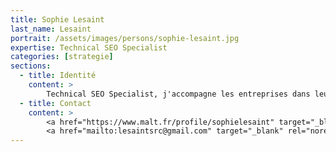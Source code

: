 ```yaml
---
title: Sophie Lesaint
last_name: Lesaint
portrait: /assets/images/persons/sophie-lesaint.jpg
expertise: Technical SEO Specialist
categories: [strategie]
sections:
  - title: Identité
    content: >
        Technical SEO Specialist, j'accompagne les entreprises dans leur croissance sur le web en leur proposant une stratégie d'acquisition d'audience SEO. Forte de plusieurs années d’expériences sur des marchés variés et concurrentiels, je propose aujourd'hui des missions de référencement naturel technique, sémantique et off-site. Je peux être sollicitée dans le cadre d'un temps fort, d'une refonte, d'une mise en ligne, d'une migration ou tout simplement pour un besoin d'optimisation de visibilité. Efficacité, disponibilité et pédagogie sont mes maîtres mots.
  - title: Contact
    content: >
        <a href="https://www.malt.fr/profile/sophielesaint" target="_blank" rel="noreferrer">Site</a> –
        <a href="mailto:lesaintsrc@gmail.com" target="_blank" rel="noreferrer">Mail</a>
---
```

